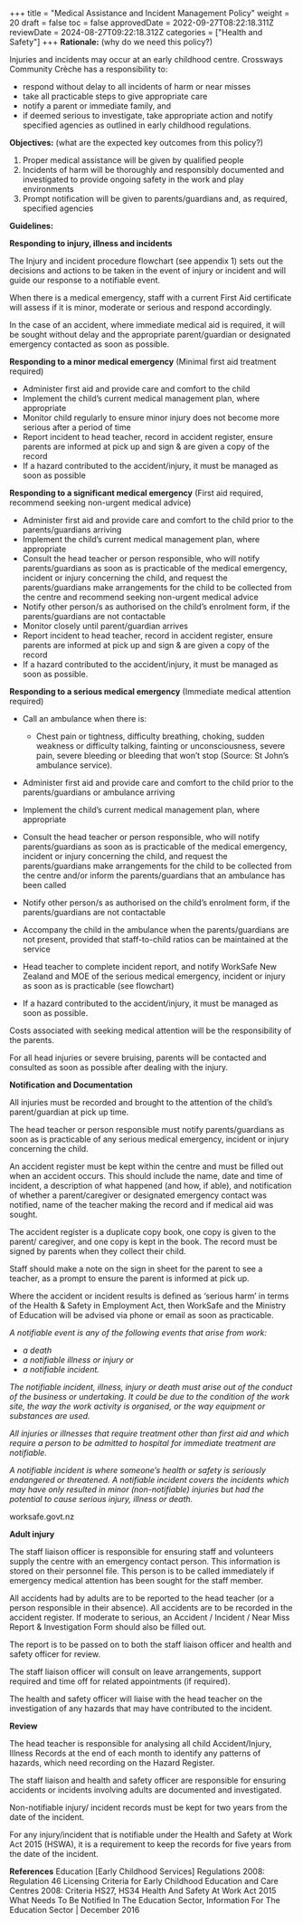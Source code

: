 +++
title = "Medical Assistance and Incident Management Policy"
weight = 20
draft = false
toc = false
approvedDate = 2022-09-27T08:22:18.311Z
reviewDate = 2024-08-27T09:22:18.312Z
categories = ["Health and Safety"]
+++
**Rationale:** (why do we need this policy?)

Injuries and incidents may occur at an early childhood centre. Crossways Community Crèche has a responsibility to:

* respond without delay to all incidents of harm or near misses
* take all practicable steps to give appropriate care
* notify a parent or immediate family, and
* if deemed serious to investigate, take appropriate action and notify specified agencies as outlined in early childhood regulations. 

**Objectives:** (what are the expected key outcomes from this policy?)

1. Proper medical assistance will be given by qualified people 
2. Incidents of harm will be thoroughly and responsibly documented and investigated to provide ongoing safety in the work and play environments
3. Prompt notification will be given to parents/guardians and, as required, specified agencies

**Guidelines:** 

**Responding to injury, illness and incidents**

The Injury and incident procedure flowchart (see appendix 1) sets out the decisions and actions to be taken in the event of injury or incident and will guide our response to a notifiable event.

When there is a medical emergency, staff with a current First Aid certificate will assess if it is minor, moderate or serious and respond accordingly.

In the case of an accident, where immediate medical aid is required, it will be sought without delay and the appropriate parent/guardian or designated emergency contacted as soon as possible.


**Responding to a minor medical emergency** (Minimal first aid treatment required) 

* Administer first aid and provide care and comfort to the child
*  Implement the child’s current medical management plan, where appropriate
* Monitor child regularly to ensure minor injury does not become more serious after a period of time
* Report incident to head teacher, record in accident register, ensure parents are informed at pick up and sign & are given a copy of the record
*  If a hazard contributed to the accident/injury, it must be managed as soon as possible


**Responding to a significant medical emergency** (First aid required, recommend seeking non-urgent medical advice)

* Administer first aid and provide care and comfort to the child prior to the parents/guardians arriving
* Implement the child’s current medical management plan, where appropriate
* Consult the head teacher or person responsible, who will notify parents/guardians as soon as is practicable of the medical emergency, incident or injury concerning the child, and request the parents/guardians make arrangements for the child to be collected from the centre and recommend seeking non-urgent medical advice
* Notify other person/s as authorised on the child’s enrolment form, if the parents/guardians are not contactable
* Monitor closely until parent/guardian arrives
* Report incident to head teacher, record in accident register, ensure parents are informed at pick up and sign & are given a copy of the record
* If a hazard contributed to the accident/injury, it must be managed as soon as possible.


**Responding to a serious medical emergency** (Immediate medical attention required)

* Call an ambulance when there is:

  * Chest pain or tightness, difficulty breathing, choking, sudden weakness or difficulty talking, fainting or unconsciousness, severe pain, severe bleeding or bleeding that won’t stop (Source: St John’s ambulance service).
* Administer first aid and provide care and comfort to the child prior to the parents/guardians or ambulance arriving
* Implement the child’s current medical management plan, where appropriate
* Consult the head teacher or person responsible, who will notify parents/guardians as soon as is practicable of the medical emergency, incident or injury concerning the child, and request the parents/guardians make arrangements for the child to be collected from the centre and/or inform the parents/guardians that an ambulance has been called
* Notify other person/s as authorised on the child’s enrolment form, if the parents/guardians are not contactable
* Accompany the child in the ambulance when the parents/guardians are not present, provided that staff-to-child ratios can be maintained at the service
* Head teacher to complete incident report, and notify WorkSafe New Zealand and MOE of the serious medical emergency, incident or injury as soon as is practicable (see flowchart)
* If a hazard contributed to the accident/injury, it must be managed as soon as possible.

Costs associated with seeking medical attention will be the responsibility of the parents.

For all head injuries or severe bruising, parents will be contacted and consulted as soon as possible after dealing with the injury.

**Notification and Documentation**

All injuries must be recorded and brought to the attention of the child’s parent/guardian at pick up time.

The head teacher or person responsible must notify parents/guardians as soon as is practicable of any serious medical emergency, incident or injury concerning the child.

An accident register must be kept within the centre and must be filled out when an accident occurs. This should include the name, date and time of incident, a description of what happened (and how, if able), and notification of whether a parent/caregiver or designated emergency contact was notified, name of the teacher making the record and if medical aid was sought.

The accident register is  a  duplicate copy  book, one  copy  is  given  to  the  parent/  caregiver,  and  one  copy  is  kept  in  the  book.  The record must be signed by parents when they collect their child.

Staff should make a note on the sign in sheet for the parent to see a teacher, as a prompt to ensure the parent is informed at pick up.

Where the accident or incident results is defined as ‘serious harm’ in terms of the Health & Safety in Employment Act, then WorkSafe and the Ministry of Education will be advised via phone or email as soon as practicable.

*A notifiable event is any of the following events that arise from work:*

* *a death*
* *a notifiable illness or injury or*
* *a notifiable incident.*

 *The notifiable incident, illness, injury or death must arise out of the conduct of the business or undertaking. It could be due to the condition of the work site, the way the work activity is organised, or the way equipment or substances are used.*

*All injuries or illnesses that require treatment other than first aid and which require a person to be admitted to hospital for immediate treatment are notifiable.*

*A notifiable incident is where someone’s health or safety is seriously endangered or threatened. A notifiable incident covers the incidents which may have only resulted in minor (non-notifiable) injuries but had the potential to cause serious injury, illness or death.*

worksafe.govt.nz

**Adult injury**

The staff liaison officer is responsible for ensuring staff and volunteers supply the centre with an emergency contact person. This information is stored on their personnel file. This person is to be called immediately if emergency medical attention has been sought for the staff member.

All accidents had by adults are to be reported to the head teacher (or a person responsible in their absence). All accidents are to be recorded in the accident register. If moderate to serious, an Accident / Incident / Near Miss Report & Investigation Form should also be filled out.

The report is to be passed on to both the staff liaison officer and health and safety officer for review.

The staff liaison officer will consult on leave arrangements, support required and time off for related appointments (if required).

The health and safety officer will liaise with the head teacher on the investigation of any hazards that may have contributed to the incident.

**Review**

The head teacher is responsible for analysing all child Accident/Injury, Illness Records at the end of each month to identify any patterns of hazards, which need recording on the Hazard Register.

The staff liaison and health and safety officer are responsible for ensuring accidents or incidents involving adults are documented and investigated.

Non-notifiable injury/ incident records must be kept for two years from the date of the incident.

For any injury/incident that is notifiable under the Health and Safety at Work Act 2015 (HSWA), it is a requirement to keep the records for five years from the date of the incident.      

**References**
Education \[Early Childhood Services] Regulations 2008: Regulation 46
Licensing Criteria for Early Childhood Education and Care Centres 2008: Criteria HS27, HS34
Health And Safety At Work Act 2015 What Needs To Be Notified In The Education Sector, Information For The Education Sector | December 2016
